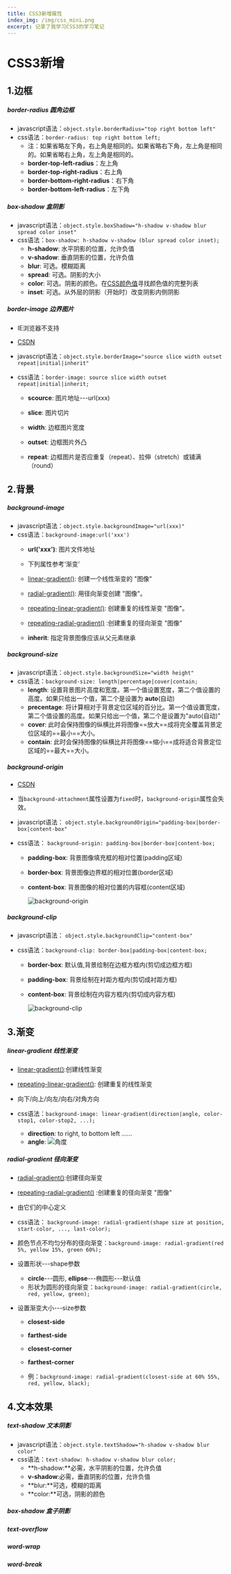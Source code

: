 ```yaml
---
title: CSS3新增属性
index_img: /img/css_mini.png
excerpt: 记录了我学习CSS3的学习笔记
---
```


# CSS3新增

## 1.边框

##### border-radius	圆角边框

+ javascript语法：`object.style.borderRadius="top right bottom left"`
+ css语法：`border-radius: top right bottom left;`
  + 注：如果省略左下角，右上角是相同的。如果省略右下角，左上角是相同的。如果省略右上角，左上角是相同的。
  +  **border-top-left-radius**：左上角
  + **border-top-right-radius**：右上角
  + **border-bottom-right-radius**：右下角
  + **border-bottom-left-radius**：左下角

##### box-shadow  盒阴影

+ javascript语法：`object.style.boxShadow="h-shadow v-shadow blur spread color inset"`
+ css语法：`box-shadow: h-shadow v-shadow (blur spread color inset);`
  + **h-shadow**: 水平阴影的位置，允许负值
  + **v-shadow**: 垂直阴影的位置，允许负值
  + **blur**: 可选。模糊距离
  + **spread**: 可选。阴影的大小
  + **color**: 可选。阴影的颜色。在[CSS颜色值](https://www.runoob.com/cssref/css_colors_legal.aspx)寻找颜色值的完整列表
  + **inset**: 可选。从外层的阴影（开始时）改变阴影内侧阴影

##### border-image 边界图片  

+ IE浏览器不支持

+ [CSDN](https://blog.csdn.net/yzbben/article/details/52162563?ops_request_misc=%257B%2522request%255Fid%2522%253A%2522159808344619724835843777%2522%252C%2522scm%2522%253A%252220140713.130102334..%2522%257D&request_id=159808344619724835843777&biz_id=0&utm_medium=distribute.pc_search_result.none-task-blog-2~all~top_click~default-1-52162563.first_rank_v2_rank_v25&utm_term=border-image&spm=1018.2118.3001.4187(https://blog.csdn.net/yzbben/article/details/52162563?ops_request_misc=%7B%22request%5Fid%22%3A%22159808344619724835843777%22%2C%22scm%22%3A%2220140713.130102334..%22%7D&request_id=159808344619724835843777&biz_id=0&utm_medium=distribute.pc_search_result.none-task-blog-2~all~top_click~default-1-52162563.first_rank_v2_rank_v25&utm_term=border-image&spm=1018.2118.3001.4187))

+ javascript语法：`object.style.borderImage="source slice width outset repeat|initial|inherit"`

+ css语法：`border-image: source slice width outset repeat|initial|inherit;`

  + **scource**: 图片地址---url(xxx)

  + **slice**: 图片切片

  + **width**: 边框图片宽度

  + **outset**: 边框图片外凸

  + **repeat**: 边框图片是否应重复（repeat）、拉伸（stretch）或铺满（round）

## 2.背景

##### background-image

+ javascript语法：`object.style.backgroundImage="url(xxx)"`
+ css语法：`background-image:url('xxx')`
  + **url('xxx')**: 图片文件地址
  
  + 下列属性参考‘渐变’
  
  + [linear-gradient()](https://www.runoob.com/cssref/func-linear-gradient.html): 创建一个线性渐变的 "图像"
  
  + [radial-gradient()](https://www.runoob.com/cssref/func-radial-gradient.html): 用径向渐变创建 "图像"。
  
  + [repeating-linear-gradient()](https://www.runoob.com/cssref/func-repeating-linear-gradient.html): 创建重复的线性渐变 "图像"。
  
  + [repeating-radial-gradient()](https://www.runoob.com/cssref/func-repeating-radial-gradient.html) :创建重复的径向渐变 "图像"
  
  + **inherit**: 指定背景图像应该从父元素继承

##### background-size

+ javascript语法：`object.style.backgroundSize="width height"`
+ css语法：`background-size: length|percentage|cover|contain;`
  + **length**: 设置背景图片高度和宽度。第一个值设置宽度，第二个值设置的高度。如果只给出一个值，第二个是设置为 **auto**(自动)
  + **precentage**: 将计算相对于背景定位区域的百分比。第一个值设置宽度，第二个值设置的高度。如果只给出一个值，第二个是设置为"auto(自动)"
  + **cover**:  此时会保持图像的纵横比并将图像==放大==成将完全覆盖背景定位区域的==最小==大小。
  + **contain**: 此时会保持图像的纵横比并将图像==缩小==成将适合背景定位区域的==最大==大小。

##### background-origin

+ [CSDN](blog.csdn.net/weixin_39256994/article/details/78698145?ops_request_misc=%257B%2522request%255Fid%2522%253A%2522159808504119195188320865%2522%252C%2522scm%2522%253A%252220140713.130102334..%2522%257D&request_id=159808504119195188320865&biz_id=0&utm_medium=distribute.pc_search_result.none-task-blog-2~all~first_rank_v2~rank_v25-2-78698145.first_rank_v2_rank_v25&utm_term=background-origin&spm=1018.2118.3001.4187)
+ 当`background-attachment`属性设置为`fixed`时，`background-origin`属性会失效。

+ javascript语法： `object.style.backgroundOrigin="padding-box|border-box|content-box"`
+ css语法： `background-origin: padding-box|border-box|content-box;`
  + **padding-box**: 背景图像填充框的相对位置(padding区域)
  
  + **border-box**: 背景图像边界框的相对位置(border区域)
  
  + **content-box**: 背景图像的相对位置的内容框(content区域)
  
    ![background-origin](/img/background-origin.png)

##### background-clip

+ javascript语法： `object.style.backgroundClip="content-box"`

+ css语法：`background-clip: border-box|padding-box|content-box;`

  + **border-box**: 默认值,背景绘制在边框方框内(剪切成边框方框)

  + **padding-box**: 背景绘制在衬距方框内(剪切成衬距方框)

  + **content-box**: 背景绘制在内容方框内(剪切成内容方框)

    ![background-clip](/img/background-clip.png)

## 3.渐变

#####  linear-gradient 线性渐变

+ [linear-gradient()](https://www.runoob.com/cssref/func-linear-gradient.html):创建线性渐变
+ [repeating-linear-gradient()](https://www.runoob.com/cssref/func-repeating-linear-gradient.html): 创建重复的线性渐变

+ 向下/向上/向左/向右/对角方向
+ css语法：`background-image: linear-gradient(direction|angle, color-stop1, color-stop2, ...);`
  + **direction**: to right, to bottom left ......
  + **angle**: ![角度](/img/%E6%B8%90%E5%8F%98-%E8%A7%92%E5%BA%A6.jpg)

#####  radial-gradient 径向渐变

+ [radial-gradient()](https://www.runoob.com/cssref/func-radial-gradient.html):创建径向渐变

+ [repeating-radial-gradient()](https://www.runoob.com/cssref/func-repeating-radial-gradient.html) :创建重复的径向渐变 "图像"

+ 由它们的中心定义

+ css语法： `background-image: radial-gradient(shape size at position, start-color, ..., last-color);`

+ 颜色节点不均匀分布的径向渐变：`background-image: radial-gradient(red 5%, yellow 15%, green 60%);`

+ 设置形状---shape参数
  + **circle**---圆形, **ellipse**---椭圆形---默认值
  + 形状为圆形的径向渐变：`background-image: radial-gradient(circle, red, yellow, green);`
  
+ 设置渐变大小---size参数

  + **closest-side**

  + **farthest-side**

  + **closest-corner**

  + **farthest-corner**

  + 例：`background-image: radial-gradient(closest-side at 60% 55%, red, yellow, black);`

## 4.文本效果

##### text-shadow 文本阴影

+ javascript语法：`object.style.textShadow="h-shadow v-shadow blur color"`
+ css语法：`text-shadow: h-shadow v-shadow blur color;`
  + **h-shadow:**必需，水平阴影的位置，允许负值
  + **v-shadow**:必需，垂直阴影的位置，允许负值
  + **blur:**可选，模糊的距离
  + **color:**可选，阴影的颜色

##### box-shadow  盒子阴影

##### text-overflow 

##### word-wrap

##### word-break